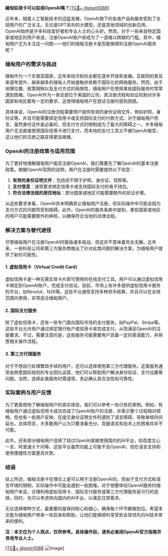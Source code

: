 **緬甸註冊卡可以註冊OpenAI嗎？**[[TG💪+ @esim1088](https://t.me/s/esim1088)]

近年来，随着人工智能技术的迅猛发展，OpenAI旗下的各类产品和服务受到了全球用户的广泛关注。无论是GPT系列的大模型，还是其他领域的创新应用，OpenAI始终是许多科技爱好者和专业人士的心头好。然而，对于一些来自特定国家或地区的用户来说，注册OpenAI账户却成为了一道难以跨越的门槛。其中，缅甸用户尤为关注这一问题——他们的缅甸注册卡是否能够顺利注册OpenAI服务呢？

### 缅甸用户的需求与挑战

缅甸作为一个东南亚国家，近年来经济和社会都在逐步开放和发展。互联网的普及率逐年提升，越来越多的缅甸人开始接触并依赖于国际化的网络服务。然而，由于地理位置、政策限制以及支付方式的局限性，缅甸用户在使用某些国际服务时常常遇到困难。OpenAI作为一家总部位于美国的公司，其注册流程和验证机制对许多国家和地区都有一定的要求，这使得缅甸用户在尝试注册时感到困惑。

具体来说，OpenAI的注册流程需要用户提供有效的身份证明文件，例如护照、身份证等，并且可能需要绑定信用卡或支持国际支付的付款方式。对于缅甸用户而言，虽然身份证件是必备的，但支付方式的限制成为了最大的障碍之一。许多缅甸用户无法直接使用国际信用卡进行支付，而本地的支付工具又不被OpenAI接受，这让他们的注册之路变得更加艰难。

### OpenAI的注册政策与适用范围

为了更好地理解缅甸用户能否注册OpenAI，我们需要先了解OpenAI的基本注册政策。根据OpenAI官网的说明，用户在注册时需要提供以下信息：

1. **有效的身份证明文件**：包括但不限于护照、身份证、驾照等。
2. **支付信息**：通常要求绑定信用卡或支持国际支付的电子钱包。
3. **符合法律法规的居住地址**：部分国家或地区可能需要额外的验证步骤。

从这些要求来看，OpenAI并未明确禁止缅甸用户注册，但实际操作中可能会因为支付方式的问题而受到阻碍。此外，OpenAI的服务条款中提到，某些国家或地区的用户可能需要额外的审核，以确保符合当地的法律法规。

### 解决方案与替代途径

尽管缅甸用户在注册OpenAI时面临诸多挑战，但这并不意味着完全无解。近年来，一些科技公司和第三方服务商推出了针对此类问题的解决方案，为缅甸用户提供了新的可能性。

#### 1. **虚拟信用卡（Virtual Credit Card）**
   虚拟信用卡是一种无需实体卡片即可使用的在线支付工具。用户可以通过虚拟信用卡绑定到OpenAI账户，完成支付验证。目前，市场上有许多提供虚拟信用卡服务的平台，如Revolut、N26等。这些平台通常支持多种货币结算，并且可以在全球范围内使用，非常适合缅甸用户。

#### 2. **国际支付服务**
   除了虚拟信用卡，还有一些专门面向国际市场的支付服务，如PayPal、Stripe等。这些平台允许用户通过绑定银行账户或信用卡来完成支付，从而满足OpenAI的注册要求。不过，需要注意的是，这些服务可能需要用户具备一定的英语能力，并熟悉相关操作流程。

#### 3. **第三方代理服务**
   对于不想自行处理繁琐手续的用户，还可以选择使用第三方代理服务。这类服务通常由熟悉国际规则的专业团队运营，他们可以帮助用户解决身份验证、支付设置等问题。当然，选择此类服务时需谨慎，务必确认其合法性和可靠性。

### 实际案例与用户反馈

为了更直观地了解缅甸用户的真实体验，我们可以参考一些已有的案例。例如，有缅甸用户通过虚拟信用卡成功完成了OpenAI账户的注册，并表示整个过程相对顺畅。但也有一些用户反映，在提交身份证明文件时遇到了语言障碍，导致审核时间延长。总体而言，大多数用户认为只要准备充分，克服语言和技术上的困难并非不可能。

此外，还有部分缅甸用户选择了绕过OpenAI直接使用国内的AI平台，如百度文心一言、阿里通义千问等。这些平台虽然功能上可能不及OpenAI，但在语言支持和使用便捷性方面更具优势。

### 结语

综上所述，缅甸注册卡在理论上是可以用于注册OpenAI的，但由于支付方式和语言环境的限制，实际操作中可能会遇到一些困难。对于想要体验OpenAI服务的缅甸用户来说，合理利用虚拟信用卡、国际支付服务或第三方代理服务是可行的选择。同时，也可以考虑转向国内的AI平台，以满足日常需求。

无论选择哪种方式，最重要的是保持耐心和细心，确保每个环节都做到位。希望本文能为缅甸用户带来一些启发和帮助，让他们能够顺利享受到全球领先的AI技术带来的便利。

**注：本文仅为个人观点，仅供参考。具体操作前，请务必查阅OpenAI官方指南并咨询专业人士。**

[[TG💪+ @esim1088](https://t.me/s/esim1088) ![Image](https://i.postimg.cc/4NQfJmqS/Snipaste-2025-05-13-00-14-12.png)]